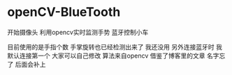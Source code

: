 # openCV-BlueTooth
开始摄像头 利用opencv实时监测手势 蓝牙控制小车


目前使用的是手指个数  手掌旋转也已经检测出来了 我还没用 另外连接蓝牙时 我默认连接第一个 大家可以自己修改  算法来自opencv 
借鉴了博客里的文章 名字忘了 后面会补上

